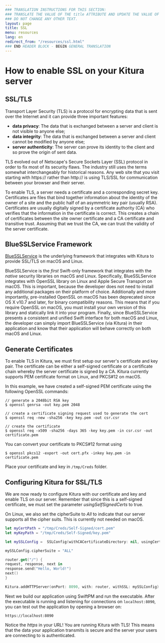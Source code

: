 ```yaml
---
### TRANSLATION INSTRUCTIONS FOR THIS SECTION:
### TRANSLATE THE VALUE OF THE title ATTRIBUTE AND UPDATE THE VALUE OF THE lang ATTRIBUTE. 
### DO NOT CHANGE ANY OTHER TEXT. 
layout: page
title: SSL
menu: resources
lang: en
redirect_from: "/resources/ssl.html"
### END HEADER BLOCK - BEGIN GENERAL TRANSLATION
---
```


# How to enable SSL on your Kitura server

## SSL/TLS
Transport Layer Security (TLS) is a protocol for encrypting data that is sent over the Internet and it can provide three important features:

- **data privacy**: The data that is exchanged between a server and client is not visible to anyone else;
- **data integrity**: The data that is exchanged between a server and client cannot be modified by anyone else;
- **server authenticity**: The server can prove its identity to the client and so prove the origin of sent data. 

TLS evolved out of Netscape's Secure Sockets Layer (SSL) protocol in order to fix most of its security flaws. The industry still uses the terms somewhat interchangeably for historical reasons. Any web site that you visit starting with https:// rather than http:// is using TLS/SSL for communication between your browser and their server.


To enable TLS, a server needs a certificate and a corresponding secret key. Certificates are files that bind together information about the identity of the owner of a site and the public half of an asymmetric key pair (usually RSA). Certificates are usually digitally signed by a certificate authority (CA) who verifies that the information in the certificate is correct. This creates a chain of certificates between the site owner certificate and a CA certificate and transitive trust. Assuming that we trust the CA, we can trust the validity of the server certificate. 


## BlueSSLService Framework

[BlueSSLService](https://github.com/IBM-Swift/BlueSSLService) is the underlying framework that integrates with Kitura to provide SSL/TLS on macOS and Linux. 

BlueSSLService is the _first_ Swift-only framework that integrates with the _native_ security libraries on macOS and Linux. Specifically, BlueSSLService integrates with OpenSSL library on Linux and Apple Secure Transport on macOS. This is important, because  the developer does not need to install any additional packages on their platform of choice. Additionally and more importantly, pre-installed OpenSSL on macOS has been deprecated since OS X v10.7 and later, for binary compatibility reasons. This means that if you require OpenSSL on macOS, you must install your own version of this library and statically link it into your program. Finally, since BlueSSLService presents a consistent and unified Swift interface for both macOS and Linux, the developer can simply import BlueSSLService (via Kitura) in their application and know that their application will behave correctly on both macOS and Linux.

## Generate Certificates


To enable TLS in Kitura, we must first setup our server's certificate and key pair. The certificate can be either a self-signed certificate or a certificate chain whereby the server certificate is signed by a CA. Kitura currently supports PEM certificate format on Linux, and PKCS#12 on macOS. 

In this example, we have created a self-signed PEM certificate using the following OpenSSL commands:

```
// generate a 2048bit RSA key
$ openssl genrsa -out key.pem 2048

// create a certificate signing request used to generate the cert
$ openssl req -new -sha256 -key key.pem -out csr.csr

// create the certificate
$ openssl req -x509 -sha256 -days 365 -key key.pem -in csr.csr -out certificate.pem
```

You can convert your certificate to PKCS#12 format using 

```
$ openssl pkcs12 -export -out cert.pfx -inkey key.pem -in certificate.pem
```

Place your certificate and key in `/tmp/Creds` folder.

## Configuring Kitura for SSL/TLS

We are now ready to configure Kitura with our certificate and key and enable TLS on our server. Remember that since this is a self-signed certificate, we must set the parameter _usingSelfSignedCerts_ to true. 

On Linux, we also set the cipherSuite to _All_ to indicate that our server supports all the cipher suits. This is currently not needed on macOS.


```swift
let myCertPath = "/tmp/Creds/Self-Signed/cert.pem"
let myKeyPath = "/tmp/Creds/Self-Signed/key.pem"

let mySSLConfig =  SSLConfig(withCACertificateDirectory: nil, usingCertificateFile: myCertPath, withKeyFile: myKeyPath, usingSelfSignedCerts: true)

mySSLConfig.cipherSuite = "ALL"

router.get("/") {
request, response, next in
response.send("Hello, World!")
next()
}

Kitura.addHTTPServer(onPort: 8090, with: router, withSSL: mySSLConfig)
```

Next we build our application using SwiftPM and run the executable. After the executable is running and listening for connections on ```localhost:8090```, you can test out the application by opening a browser on:

```
https://localhost:8090
```

Notice the *https* in your URL!  You are running Kitura with TLS! This means that the data your application transmits is secure and the server your users are connecting to is authenticated. 

